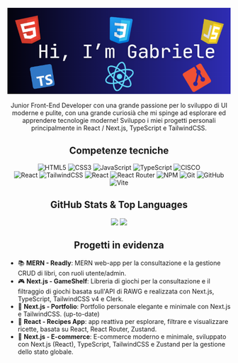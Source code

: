 <p align="center">
  <img src="cover.png" alt="COVER">
</p>

<p align="center">
  Junior Front-End Developer con una grande passione per lo sviluppo di UI moderne e pulite, con una grande curiosià che mi spinge ad esplorare ed apprendere tecnologie moderne! Sviluppo i miei progetti personali   principalmente in React / Next.js, TypeScript e TailwindCSS.
</p>

<div align=center>

## Competenze tecniche

![HTML5](https://img.shields.io/badge/html5-%23E34F26.svg?style=for-the-badge&logo=html5&logoColor=white)
![CSS3](https://img.shields.io/badge/css3-%231572B6.svg?style=for-the-badge&logo=css3&logoColor=white)
![JavaScript](https://img.shields.io/badge/javascript-%23323330.svg?style=for-the-badge&logo=javascript&logoColor=%23F7DF1E)
![TypeScript](https://img.shields.io/badge/typescript-%23007ACC.svg?style=for-the-badge&logo=typescript&logoColor=white)
![CISCO](https://img.shields.io/badge/Cisco-1ba0e2?style=for-the-badge&logo=cisco&logoColor=white)</br>
![React](https://img.shields.io/badge/react-%2320232a.svg?style=for-the-badge&logo=react&logoColor=%2361DAFB)
![TailwindCSS](https://img.shields.io/badge/tailwindcss-%2338B2AC.svg?style=for-the-badge&logo=tailwind-css&logoColor=white)
![React](https://img.shields.io/badge/zustand-%2320232a.svg?style=for-the-badge&logo=react&logoColor=%2361DAFB)
![React Router](https://img.shields.io/badge/React_Router-CA4245?style=for-the-badge&logo=react-router&logoColor=white)
![NPM](https://img.shields.io/badge/NPM-%23CB3837.svg?style=for-the-badge&logo=npm&logoColor=white)
![Git](https://img.shields.io/badge/git-%23F05033.svg?style=for-the-badge&logo=git&logoColor=white)
![GitHub](https://img.shields.io/badge/github-%23121011.svg?style=for-the-badge&logo=github&logoColor=white)
![Vite](https://img.shields.io/badge/vite-%23646CFF.svg?style=for-the-badge&logo=vite&logoColor=white)

## GitHub Stats & Top Languages
![](https://github-readme-stats.vercel.app/api?username=GabrielePre11&theme=tokyonight&hide_border=false&include_all_commits=false&count_private=false)
![](https://github-readme-stats.vercel.app/api/top-langs/?username=GabrielePre11&theme=tokyonight&hide_border=false&include_all_commits=false&count_private=false&layout=compact)

## Progetti in evidenza
</div>

- 📚 **MERN - Readly**: MERN web-app per la consultazione e la gestione CRUD di libri, con ruoli utente/admin.
- 🎮 **Next.js - GameShelf**: Libreria di giochi per la consultazione e il filtraggio di giochi basata sull'API di RAWG e realizzata con Next.js, TypeScript, TailwindCSS v4 e Clerk.
- 🪪 **Next.js - Portfolio**: Portfolio personale elegante e minimale con Next.js e TailwindCSS. (up-to-date)
- 🌮 **React - Recipes App**: app reattiva per esplorare, filtrare e visualizzare ricette, basata su React, React Router, Zustand.
- 🛒 **Next.js - E-commerce**: E-commerce moderno e minimale, sviluppato con Next.js (React), TypeScript, TailwindCSS e Zustand per la gestione dello stato globale.

<!--
**GabrielePre11/GabrielePre11** is a ✨ _special_ ✨ repository because its `README.md` (this file) appears on your GitHub profile.
-->
